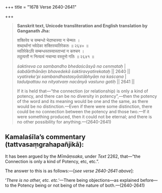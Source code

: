 +++
title = "1678 Verse 2640-2641"

+++
> **Sanskrit text, Unicode transliteration and English translation by Ganganath Jha:** 
>
> शक्तिरेव च सम्बन्धो भेदश्चास्या न चेन्मतः ।  
> शब्दार्थानां भवेदेका शक्तिरव्यतिरेकतः ॥ २६४० ॥  
> व्यतिरेकेऽपि सम्बन्धस्तस्यास्ताभ्यां न कश्चन ।  
> तदुत्पत्तौ न नित्यत्वं नचान्या वस्तुनो गतिः ॥ २६४१ ॥ 
>
> *śaktireva ca sambandho bhedaścāsyā na cenmataḥ* \|  
> *śabdārthānāṃ bhavedekā śaktiravyatirekataḥ* \|\| 2640 \|\|  
> *vyatireke'pi sambandhastasyāstābhyāṃ na kaścana* \|  
> *tadutpattau na nityatvaṃ nacānyā vastuno gatiḥ* \|\| 2641 \|\| 
>
> If it is held that—“the connection (or relationship) is only a kind of potency, and there can be no diversity in potency”,—then the potency of the word and its meaning would be one and the same, as there would be no distinction.—Even if there were some distinction, there could be no connection between the potency and those two.—If it were something produced, then it could not be eternal; and there is no other possibility for anything.—(2640-2641)



## Kamalaśīla’s commentary (tattvasaṃgrahapañjikā):

It has been argued by the *Mīmāṃsaka*, under *Text* 2262, that—“the Connection is only a kind of Potency, etc, etc.”.

The answer to this is as follows:—[*see verse 2640-2641 above*]:

‘*There is no other, etc. etc*.’—There being objections—as explained before—to the Potency being or not being of the nature of both.—(2640-2641)


